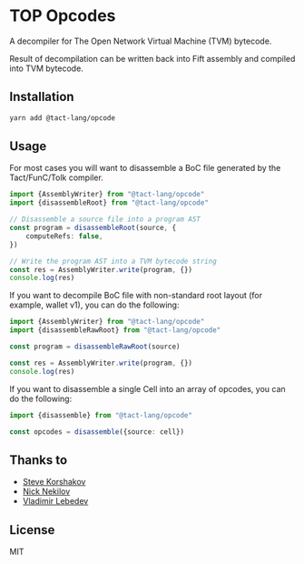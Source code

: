 # TOP Opcodes

A decompiler for The Open Network Virtual Machine (TVM) bytecode.

Result of decompilation can be written back into Fift assembly and compiled into TVM bytecode.

## Installation

```bash
yarn add @tact-lang/opcode
```

## Usage

For most cases you will want to disassemble a BoC file generated by the Tact/FunC/Tolk compiler.

```typescript
import {AssemblyWriter} from "@tact-lang/opcode"
import {disassembleRoot} from "@tact-lang/opcode"

// Disassemble a source file into a program AST
const program = disassembleRoot(source, {
    computeRefs: false,
})

// Write the program AST into a TVM bytecode string
const res = AssemblyWriter.write(program, {})
console.log(res)
```

If you want to decompile BoC file with non-standard root layout (for example, wallet v1), you can do the following:

```typescript
import {AssemblyWriter} from "@tact-lang/opcode"
import {disassembleRawRoot} from "@tact-lang/opcode"

const program = disassembleRawRoot(source)

const res = AssemblyWriter.write(program, {})
console.log(res)
```

If you want to disassemble a single Cell into an array of opcodes, you can do the following:

```typescript
import {disassemble} from "@tact-lang/opcode"

const opcodes = disassemble({source: cell})
```

## Thanks to

- [Steve Korshakov](https://github.com/ex3ndr)
- [Nick Nekilov](https://github.com/NickNekilov)
- [Vladimir Lebedev](https://github.com/hacker-volodya)

## License

MIT
